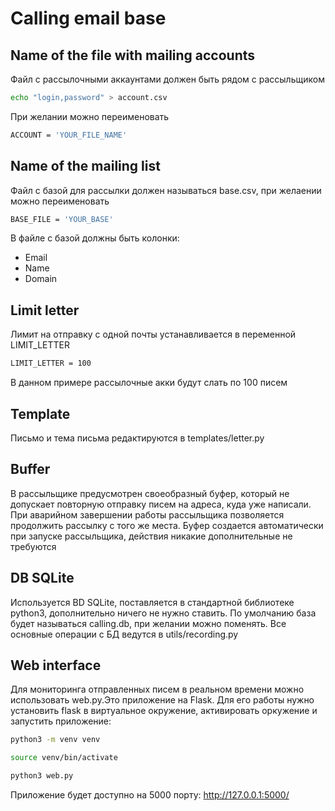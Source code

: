 # Calling email base

## Name of the file with mailing accounts

Файл с рассылочными аккаунтами должен быть рядом с рассыльщиком
```sh
echo "login,password" > account.csv
```
При желании можно переименовать
```sh
ACCOUNT = 'YOUR_FILE_NAME'
```

## Name of the mailing list

Файл с базой для рассылки должен называться base.csv, при желаении можно переименовать
```sh
BASE_FILE = 'YOUR_BASE'
```
В файле с базой должны быть колонки:
<ul>
    <li>Email</li>
    <li>Name</li>
    <li>Domain</li>
</ul>

## Limit letter

Лимит на отправку с одной почты устанавливается в переменной LIMIT_LETTER
```sh
LIMIT_LETTER = 100
```
В данном примере рассылочные акки будут слать по 100 писем

## Template

Письмо и тема письма редактируются в templates/letter.py 

## Buffer

В рассыльщике предусмотрен своеобразный буфер, который не допускает повторную отправку писем на адреса, куда уже написали. При аварийном завершении работы рассыльщика позволяется продолжить рассылку с того же места. Буфер создается автоматически при запуске рассыльщика, действия никакие дополнительные не требуются

## DB SQLite
Используется BD SQLite, поставляется в стандартной библиотеке python3, дополнительно ничего не нужно ставить.
По умолчанию база будет называться calling.db, при желании можно поменять.
Все основные операции с БД ведутся в utils/recording.py

## Web interface

Для мониторинга отправленных писем в реальном времени можно использовать web.py.Это приложение на Flask. Для его работы нужно установить flask в виртуальное окружение, активировать оркужение и запустить приложение:
```sh
python3 -m venv venv

source venv/bin/activate

python3 web.py
``` 
Приложение будет доступно на 5000 порту: http://127.0.0.1:5000/
